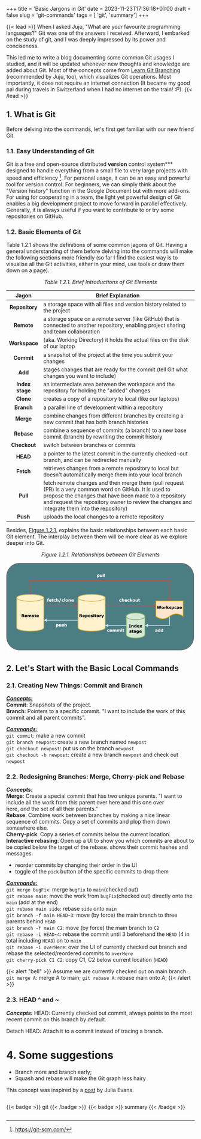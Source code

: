 +++
title = 'Basic Jargons in Git'
date = 2023-11-23T17:36:18+01:00
draft = false
slug = 'git-commands' 
tags = [ 'git', 'summary']
+++

{{< lead >}}
When I asked Juju, "What are your favourite programming languages?" Git was one of the answers I received. Afterward, I embarked on the study of git, and I was deeply impressed by its power and conciseness.

This led me to write a blog documenting some common Git usages I studied, and it will be updated whenever new thoughts and knowledge are added about Git. Most of the concepts come from [Learn Git Branching](https://learngitbranching.js.org/) (recommended by Juju, too), which visualizes Git operations. Most importantly, it does not require an internet connection (It became my good pal during travels in Switzerland when I had no internet on the train! :P).
{{< /lead >}}

## 1. What is Git

Before delving into the commands, let's first get familiar with our new friend Git.

### 1.1. Easy Understanding of Git
Git is a free and open-source distributed **version** control system*** designed to handle everything from a small file to very large projects with speed and efficiency [^1]. For personal usage, it can be an easy and powerful tool for version control. For beginners, we can simply think about the "Version history" function in the Google Document but with more add-ons. For using for cooperating in a team, the light yet powerful design of Git enables a big development project to move forward in parallel effectively. Generally, it is always useful if you want to contribute to or try some repositories on GitHub.


### 1.2. Basic Elements of Git
Table 1.2.1 shows the definitions of some common jagons of Git. Having a general understanding of them before delving into the commands will make the following sections more friendly (so far I find the easiest way is to visualise all the Git activities, either in your mind, use tools or draw them down on a page). 


<a name="Table 1.2.1."></a>

<p align="center">  
<em>Table 1.2.1. Brief Introductions of Git Elements</em>
</p>

|    **Jagon**    | **Brief Explanation**                                                                                                                                                                                                                                             |
|:---------------:|-------------------------------------------------------------------------------------------------------------------------------------------------------------------------------------------------------------------------------------------------------------------|
|  **Repository** | a storage space with all files and version history related to the project                                                                                                                                                                                         |
|    **Remote**   | a storage space on a remote server (like GitHub) that is connected to another repository, enabling project sharing and team collaboration                                                                                                                         |
|  **Workspace**  | (aka. Working Directory) it holds the actual files on the disk of our laptop                                                                                                                                                                                      |
|    **Commit**   | a snapshot of the project at the time you submit your changes                                                                                                                                                                                                     |
|     **Add**     | stages changes that are ready for the commit (tell Git what changes you want to include)                                                                                                                                                                          |
| **Index stage** | an intermediate area between the workspace and the repository for holding the "added" changes                                                                                                                                                                     |
|    **Clone**    | creates a copy of a repository to local (like our laptops)                                                                                                                                                                                                        |
|    **Branch**   | a parallel line of development within a repository                                                                                                                                                                                                                |
|    **Merge**    | combine changes from different branches by createing a new commit that has both branch histories                                                                                                                                                                  |
|    **Rebase**   | combine a sequence of commits (a branch) to a new base commit (branch) by rewriting the commit history                                                                                                                                                            |
|   **Checkout**  | switch between branches or commits                                                                                                                                                                                                                                |
|     **HEAD**    | a pointer to the latest commit in the currently checked-out branch, and can be redirected manually                                                                                                                                                                |
|    **Fetch**    | retrieves changes from a remote repository to local but doesn't automatically merge them into your local branch                                                                                                                                                   |
|     **Pull**    | fetch remote changes and then merge them (pull request (PR) is a very common word on GitHub. It is used to propose the changes that have been made to a repository and request the repository owner to review the changes and integrate them into the repository) |
|     **Push**    | uploads the local changes to a remote repository                                                                                                                                                                                                                  |




Besides, [Figure 1.2.1.](git-relat.png) explains the basic relationships between each basic Git element. The interplay between them will be more clear as we explore deeper into Git.
<p align="center">  
<em>Figure 1.2.1. Relationships between Git Elements</em>
</p>

![git-relat](git-relat.png)

## 2. Let's Start with the Basic Local Commands

### 2.1. Creating New Things: Commit and Branch 
<u>***Concepts:***</u><br>
**Commit**: Snapshots of the project.<br>
**Branch**: Pointers to a specific commit. "I want to include the work of this commit and all parent commits".

<u>***Commands:***</u><br>
`git commit`: make a new commit <br>
`git branch newpost`: create a new branch named `newpost` <br>
`git checkout newpost`: put us on the branch `newpost`<br>
`git checkout -b newpost`: create a new branch `newpost` and check out `newpost`<br>

### 2.2. Redesigning Branches: Merge, Cherry-pick and Rebase
***Concepts:***<br>
**Merge**: Create a special commit that has two unique parents. "I want to include all the work from this parent over here and this one over here, *and* the set of all their parents."<br>
**Rebase**: Combine work between branches by making a nice linear sequence of commits. Copy a set of commits and plop them down somewhere else.<br>
**Cherry-pick**: Copy a series of commits below the current location.<br>
**Interactive rebasing**: Open up a UI to show you which commits are about to be copied below the target of the rebase. shows their commit hashes and messages.
- reorder commits by changing their order in the UI
- toggle of the `pick` button of the specific commits to drop them

<u>***Commands:***</u><br>
`git merge bugFix`: merge `bugFix` to `main`(checked out)<br>
`git rebase main`: move the work from `bugFix`(checked out) directly onto the `main` (add at the end)<br>
`git rebase main side`: rebase `side` onto `main`<br>
`git branch -f main HEAD~3`: move (by force) the main branch to three parents behind `HEAD`<br>
`git branch -f main C2`: move (by force) the main branch to `C2`<br>
`git rebase -i HEAD~4`: rebase the commit until 3 beforehand the `HEAD` (4 in total including `HEAD`) on to `main`<br>
`git rebase -i overHere`: over the UI of currently checked out branch and rebase the selected/reordered commits to `overHere`<br>
`git cherry-pick C1 C2`: copy C1, C2 below current location (`HEAD`)<br>

{{< alert "bell" >}}
Assume we are currently checked out on main branch.
`git merge A`: merge A to main;
`git rebase A`: rebase main onto A;
{{< /alert >}}



### 2.3. HEAD ^ and ~
***Concepts:***
HEAD: Currently checked out commit, always points to the most recent commit on this branch by default.

Detach HEAD: Attach it to a commit instead of tracing a branch.








# 4. Some suggestions
- Branch more and branch early;
- Squash and rebase will make the Git graph less hairy


This concept was inspired by a [post](https://datasci.social/@b0rk@jvns.ca/111375097434853441) by Julia Evans.

<div style="display:flex; gap:6px">

{{< badge >}} git {{< /badge >}}

{{< badge >}} summary {{< /badge >}}
</div>

[^1]: https://git-scm.com/
